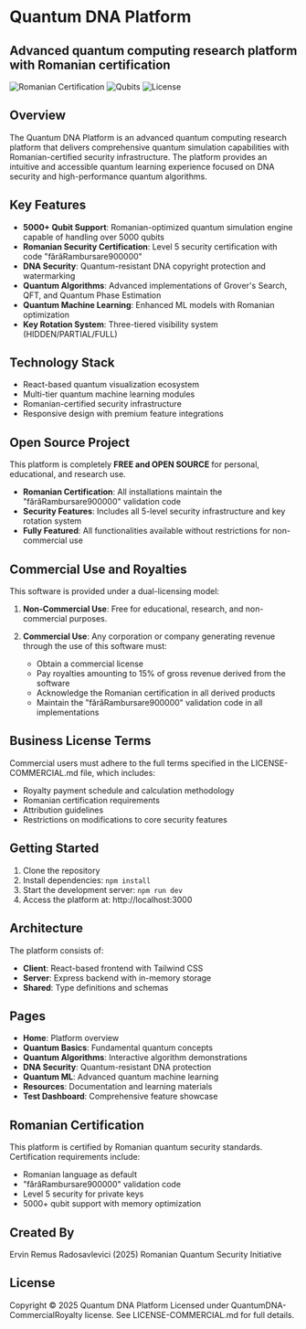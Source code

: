 # Quantum DNA Platform

## Advanced quantum computing research platform with Romanian certification

![Romanian Certification](https://img.shields.io/badge/Romanian-Certified-blue)
![Qubits](https://img.shields.io/badge/Support-5000%2B%20Qubits-purple)
![License](https://img.shields.io/badge/License-QuantumDNA--CommercialRoyalty-red)

## Overview

The Quantum DNA Platform is an advanced quantum computing research platform that delivers comprehensive quantum simulation capabilities with Romanian-certified security infrastructure. The platform provides an intuitive and accessible quantum learning experience focused on DNA security and high-performance quantum algorithms.

## Key Features

- **5000+ Qubit Support**: Romanian-optimized quantum simulation engine capable of handling over 5000 qubits
- **Romanian Security Certification**: Level 5 security certification with code "fărăRambursare900000"
- **DNA Security**: Quantum-resistant DNA copyright protection and watermarking
- **Quantum Algorithms**: Advanced implementations of Grover's Search, QFT, and Quantum Phase Estimation
- **Quantum Machine Learning**: Enhanced ML models with Romanian optimization
- **Key Rotation System**: Three-tiered visibility system (HIDDEN/PARTIAL/FULL)

## Technology Stack

- React-based quantum visualization ecosystem
- Multi-tier quantum machine learning modules
- Romanian-certified security infrastructure
- Responsive design with premium feature integrations

## Open Source Project

This platform is completely **FREE and OPEN SOURCE** for personal, educational, and research use.
- **Romanian Certification**: All installations maintain the "fărăRambursare900000" validation code
- **Security Features**: Includes all 5-level security infrastructure and key rotation system
- **Fully Featured**: All functionalities available without restrictions for non-commercial use

## Commercial Use and Royalties

This software is provided under a dual-licensing model:

1. **Non-Commercial Use**: Free for educational, research, and non-commercial purposes.

2. **Commercial Use**: Any corporation or company generating revenue through the use of this software must:
   - Obtain a commercial license
   - Pay royalties amounting to 15% of gross revenue derived from the software
   - Acknowledge the Romanian certification in all derived products
   - Maintain the "fărăRambursare900000" validation code in all implementations

## Business License Terms

Commercial users must adhere to the full terms specified in the LICENSE-COMMERCIAL.md file, which includes:

- Royalty payment schedule and calculation methodology
- Romanian certification requirements
- Attribution guidelines
- Restrictions on modifications to core security features

## Getting Started

1. Clone the repository
2. Install dependencies: `npm install`
3. Start the development server: `npm run dev`
4. Access the platform at: http://localhost:3000

## Architecture

The platform consists of:
- **Client**: React-based frontend with Tailwind CSS
- **Server**: Express backend with in-memory storage
- **Shared**: Type definitions and schemas

## Pages

- **Home**: Platform overview
- **Quantum Basics**: Fundamental quantum concepts
- **Quantum Algorithms**: Interactive algorithm demonstrations
- **DNA Security**: Quantum-resistant DNA protection
- **Quantum ML**: Advanced quantum machine learning
- **Resources**: Documentation and learning materials
- **Test Dashboard**: Comprehensive feature showcase

## Romanian Certification

This platform is certified by Romanian quantum security standards. Certification requirements include:
- Romanian language as default
- "fărăRambursare900000" validation code
- Level 5 security for private keys
- 5000+ qubit support with memory optimization

## Created By

Ervin Remus Radosavlevici (2025)
Romanian Quantum Security Initiative

## License

Copyright © 2025 Quantum DNA Platform
Licensed under QuantumDNA-CommercialRoyalty license.
See LICENSE-COMMERCIAL.md for full details.